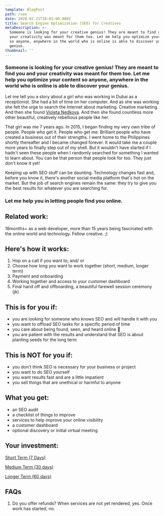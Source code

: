 ```yaml
---
template: BlogPost
path: /seo
date: 2020-02-21T10:03:00.000Z
title: Search Engine Optimization (SEO) for Creatives
metaDescription: >-
  Someone is looking for your creative genius! They are meant to find you and
  your creativity was meant for them too. Let me help you optimize your content
  so anyone, anywhere in the world who is online is able to discover your
  genius. 
thumbnail: ''
---
```

### Someone is looking for your creative genius! They are meant to find you and your creativity was meant for them too. Let me help you optimize your content so anyone, anywhere in the world who is online is able to discover your genius.

Let me tell you a story about a girl who was working in Dubai as a receptionist. She had a bit of time on her computer. And as she was working she felt the urge to search the Internet about marketing. Creative marketing. And then she found [Violeta Nedkova](https://violetanedkova.com). And then she found countless more other beautiful, creatively rebellious people like her.

That girl was me 7 years ago. In 2015, I began finding my very own tribe of people. People who get it. People who get me. Brilliant people who have created a business out of their strengths. I went home to the Philippines shortly thereafter and I became changed forever. It would take me a couple more years to finally step out of my shell. But it wouldn't have started if I hadn't seen these people when I randomly searched for something I wanted to learn about. You can be that person that people look for too. They just don't know it yet! 

Keeping up with SEO stuff can be daunting. Technology changes fast and, before you know it, there's another social media platform that's hot on the market. But the job of search engines remain the same: they try to give you the best results for whatever you are searching for.

### Let me help you in letting people find you online.

## Related work:

18months+ as a web developer, more than 15 years being fascinated with the online world and technology. Fellow creative. ;) 

## Here's how it works:

1. Hop on a call if you want to; and/ or
2. Choose how long you want to work together (short, medium, longer term)
3. Payment and onboarding
4. Working together and access to your customer dashboard
5. Final hand off and offboarding, a beautiful farewell session ceremony (jk) 

## This is for you if:

* you are looking for someone who knows SEO and will handle it with you
* you want to offload SEO tasks for a specific period of time
* you care about being found, seen, and heard online 💜
* you are patient with the results and understand that SEO is about planting seeds for the long term

## This is NOT for you if:

* you don't think SEO is necessary for your business or project
* you want to do SEO yourself
* you want results fast and are a little impatient
* you sell things that are unethical or harmful to anyone

## What you get:

* an SEO audit
* a checklist of things to improve
* services to help improve your online visibility 
* a customer dashboard
* optional discovery or initial virtual meeting

## Your investment:

[Short Term (7 Days)](https://www.paypal.com/webapps/billing/plans/subscribe?plan_id=P-4SY050355N353493YMIJ4TCY)

[Medium Term (30 days)](https://www.paypal.com/webapps/billing/plans/subscribe?plan_id=P-69E53909L9295980DMIJ434I)

[](https://www.paypal.com/webapps/billing/plans/subscribe?plan_id=P-69E53909L9295980DMIJ434I)[Longer Term (60 days)](https://www.paypal.com/webapps/billing/plans/subscribe?plan_id=P-46X377003C284760EMIJ4V6Q)

## FAQs

1. Do you offer refunds? When services are not yet rendered, yes. Once work has started, no.
